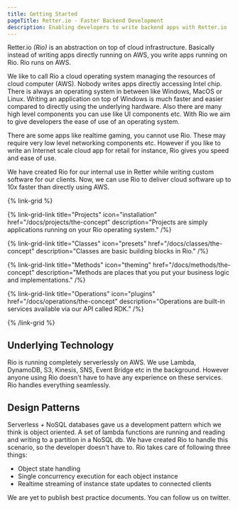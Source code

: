 ```yaml
---
title: Getting Started
pageTitle: Retter.io - Faster Backend Development
description: Enabling developers to write backend apps with Retter.io
---
```


Retter.io *(Rio)* is an abstraction on top of cloud infrastructure.
Basically instead of writing apps directly running on AWS, you write apps running on Rio.
Rio runs on AWS.

We like to call Rio a cloud operating system managing the resources of cloud computer (AWS).
Nobody writes apps directly accessing Intel chip.
There is always an operating system in between like Windows, MacOS or Linux.
Writing an application on top of Windows is much faster and easier compared to directly using the underlying hardware.
Also there are many high level components you can use like UI components etc.
With Rio we aim to give developers the ease of use of an operating system.

There are some apps like realtime gaming, you cannot use Rio.
These may require very low level networking components etc.
However if you like to write an Internet scale cloud app for retail for instance, Rio gives you speed and ease of use.

We have created Rio for our internal use in Retter while writing custom software for our clients.
Now, we can use Rio to deliver cloud software up to 10x faster than directly using AWS.

{% link-grid %}

{% link-grid-link title="Projects" icon="installation" href="/docs/projects/the-concept"
    description="Projects are simply applications running on your Rio operating system." /%}

{% link-grid-link title="Classes" icon="presets" href="/docs/classes/the-concept"
    description="Classes are basic building blocks in Rio." /%}

{% link-grid-link title="Methods" icon="theming" href="/docs/methods/the-concept"
    description="Methods are places that you put your business logic and implementations." /%}

{% link-grid-link title="Operations" icon="plugins" href="/docs/operations/the-concept"
    description="Operations are built-in services available via our API called RDK." /%}

{% /link-grid %}

## Underlying Technology

Rio is running completely serverlessly on AWS.
We use Lambda, DynamoDB, S3, Kinesis, SNS, Event Bridge etc in the background.
However anyone using Rio doesn't have to have any experience on these services.
Rio handles everything seamlessly.

## Design Patterns

Serverless + NoSQL databases gave us a development pattern which we think is object oriented.
A set of lambda functions are running and reading and writing to a partition in a NoSQL db.
We have created Rio to handle this scenario, so the developer doesn't have to.
Rio takes care of following three things:

- Object state handling
- Single concurrency execution for each object instance
- Realtime streaming of instance state updates to connected clients

We are yet to publish best practice documents.
You can follow us on twitter.
